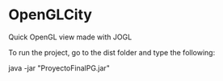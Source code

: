 # OpenGLCity
 Quick OpenGL view made with JOGL

 To run the project, go to the dist folder and
 type the following:

 java -jar "ProyectoFinalPG.jar" 